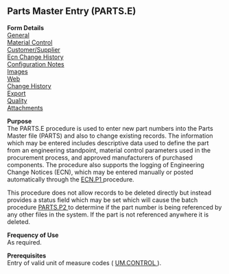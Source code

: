 ##  Parts Master Entry (PARTS.E)

<PageHeader />

**Form Details**  
[ General ](../../ENG-OVERVIEW/ENG-ENTRY/PARTS-E/PARTS-E-1/README.md)   
[ Material Control ](../../ENG-OVERVIEW/ENG-ENTRY/PARTS-E/PARTS-E-2/README.md)   
[ Customer/Supplier ](../../ENG-OVERVIEW/ENG-ENTRY/PARTS-E/PARTS-E-3/README.md)   
[ Ecn Change History ](../../ENG-OVERVIEW/ENG-ENTRY/PARTS-E/PARTS-E-4/README.md)   
[ Configuration Notes ](../../ENG-OVERVIEW/ENG-ENTRY/PARTS-E/PARTS-E-5/README.md)   
[ Images ](../../ENG-OVERVIEW/ENG-ENTRY/PARTS-E/PARTS-E-6/README.md)   
[ Web ](../../ENG-OVERVIEW/ENG-ENTRY/PARTS-E/PARTS-E-7/README.md)   
[ Change History ](../../ENG-OVERVIEW/ENG-ENTRY/PARTS-E/PARTS-E-8/README.md)   
[ Export ](../../ENG-OVERVIEW/ENG-ENTRY/PARTS-E/PARTS-E-9/README.md)   
[ Quality ](../../ENG-OVERVIEW/ENG-ENTRY/PARTS-E/PARTS-E-10/README.md)   
[ Attachments ](../../ENG-OVERVIEW/ENG-ENTRY/PARTS-E/PARTS-E-11/README.md)   

**Purpose**  
The PARTS.E procedure is used to enter new part numbers into the Parts Master file (PARTS) and also to change existing records. The information which may be entered includes descriptive data used to define the part from an engineering standpoint, material control parameters used in the procurement process, and approved manufacturers of purchased components. The procedure also supports the logging of Engineering Change Notices (ECN), which may be entered manually or posted automatically through the [ ECN.P1 ](../../ENG-OVERVIEW/ENG-PROCESS/ECN-P1/README.md) procedure.   
  
This procedure does not allow records to be deleted directly but instead provides a status field which may be set which will cause the batch procedure [ PARTS.P2 ](../../ENG-OVERVIEW/ENG-PROCESS/PARTS-P2/README.md) to determine if the part number is being referenced by any other files in the system. If the part is not referenced anywhere it is deleted. 

**Frequency of Use**  
As required.

**Prerequisites**  
Entry of valid unit of measure codes ( [ UM.CONTROL ](../../ENG-OVERVIEW/ENG-ENTRY/UM-CONTROL/README.md) ). 

<badge text= "Version 8.10.57" vertical="middle" />

<PageFooter />